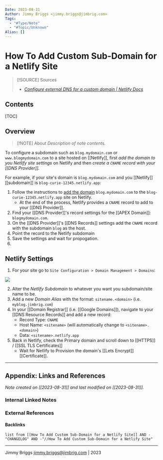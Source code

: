 ```yaml
---
Date: 2023-08-31
Author: Jimmy Briggs <jimmy.briggs@jimbrig.com>
Tags:
  - "#Type/Note"
  - "#Topic/Unknown"
Alias: []
---
```


# How To Add Custom Sub-Domain for a Netlify Site

> [!SOURCE] Sources
> - *[Configure external DNS for a custom domain | Netlify Docs](https://docs.netlify.com/domains-https/custom-domains/configure-external-dns/)*

## Contents

[TOC]

## Overview

> [!NOTE] About
> *Description of note contents.*

To configure a subdomain such as `blog.mydomain.com` or `www.blogmydomain.com` to a site hosted on [[Netlify]], first *add the domain to you Netlify site settings* on Netlify and then *create a `CNAME` record with your [[DNS Provider]].*

For example, if your site's domain is `blog.mydomain.com` and you [[Netlify]] [[subdomain]] is `blog-curie-12345.netlify.app`:

1. Follow the instructions to [add the domain](https://docs.netlify.com/domains-https/custom-domains/#assign-a-domain-to-a-production-site) `blog.mydomain.com` to the `blog-curie-12345.netlify.app` site on Netlify. 
	- At the end of the process, Netlify provides a `CNAME` record to add to your [[DNS Provider]].
2. Find your [[DNS Provider]]'s record settings for the [[APEX Domain]]: `blogmydomain.com`.
3. On the [[DNS Provider]]'s [[DNS Records]] settings add the `CNAME` record with the subdomain `blog` as the host.
4. Point the record to the Netlify subdomain
5. Save the settings and wait for propogation.
6. 

## Netlify Settings

1. For your site go to `Site Configuration > Domain Management > Domains`:

![](https://i.imgur.com/RVyjVTS.png)

2. Alter the *Netlify Subdomain* to whatever you want you subdomain/site name to be.
3. Add a new *Domain Alias* with the format: `sitename.<domain>` (i.e. `myblog.jimbrig.com`)
4. In your [[Domain Registrar]] (i.e. [[Google Domains]]), navigate to your [[DNS Resource Records]] and add a new record:
	 - Record Type: `CNAME`
	 - Host Name: `<sitename>` (will automatically change to `<sitename>.<domain>`)
	 - Data: `<sitename>.netlify.app`
5. Back in Netlify, check the Primary domain and scroll down to [[HTTPS]] / [[SSL TLS Certificates]]
	- Wait for Netlify to Provision the domain's [[Lets Encrypt]] [[Certificate]].

***

## Appendix: Links and References

*Note created on [[2023-08-31]] and last modified on [[2023-08-31]].*

### Internal Linked Notes

### External References

#### Backlinks

```dataview
list from [[How To Add Custom Sub-Domain for a Netlify Site]] AND -"CHANGELOG" AND -"//How To Add Custom Sub-Domain for a Netlify Site"
```


***

Jimmy Briggs <jimmy.briggs@jimbrig.com> | 2023

